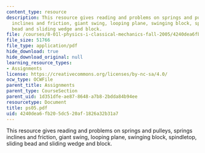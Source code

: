 ```yaml
---
content_type: resource
description: This resource gives reading and problems on springs and pulleys, springs
  inclines and friction, giant swing, looping plane, swinging block, spindletop, sliding
  bead and sliding wedge and block.
file: /courses/8-01l-physics-i-classical-mechanics-fall-2005/4240dea6fb205dc520af1826a32b31a7_ps05.pdf
file_size: 51766
file_type: application/pdf
hide_download: true
hide_download_original: null
learning_resource_types:
- Assignments
license: https://creativecommons.org/licenses/by-nc-sa/4.0/
ocw_type: OCWFile
parent_title: Assignments
parent_type: CourseSection
parent_uid: 1d351dfe-ae87-8648-a7b8-2bdda84b94ee
resourcetype: Document
title: ps05.pdf
uid: 4240dea6-fb20-5dc5-20af-1826a32b31a7
---
```

This resource gives reading and problems on springs and pulleys, springs inclines and friction, giant swing, looping plane, swinging block, spindletop, sliding bead and sliding wedge and block.